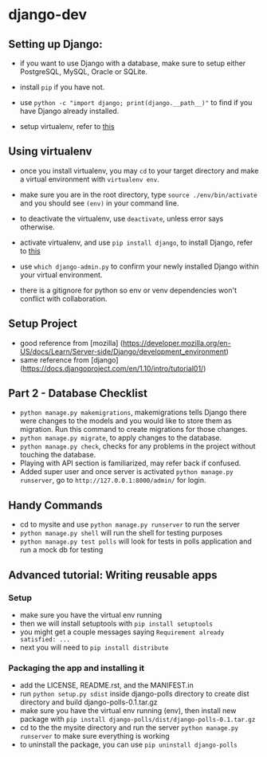 # django-dev

## Setting up Django:
- if you want to use Django with a database, make sure to setup either PostgreSQL, MySQL, Oracle or SQLite.
- install `pip` if you have not.
- use `python -c "import django; print(django.__path__)"` to find if you have Django already installed.

- setup virtualenv, refer to [this](https://virtualenv.pypa.io/en/stable/installation/)

## Using virtualenv
- once you install virtualenv, you may `cd` to your target directory and make a virtual environment with `virtualenv env`.
- make sure you are in the root directory, type `source ./env/bin/activate` and you should see `(env)` in your command line.
- to deactivate the virtualenv, use `deactivate`, unless error says otherwise.

- activate virtualenv, and use `pip install django`, to install Django, refer to [this](https://docs.djangoproject.com/en/1.10/topics/install/#installing-official-release)
- use `which django-admin.py` to confirm your newly installed Django within your virtual environment.

- there is a gitignore for python so env or venv dependencies won't conflict with collaboration.

## Setup Project
- good reference from [mozilla] (https://developer.mozilla.org/en-US/docs/Learn/Server-side/Django/development_environment)
- same reference from [django] (https://docs.djangoproject.com/en/1.10/intro/tutorial01/)

## Part 2 - Database Checklist
- `python manage.py makemigrations`, makemigrations tells Django there were changes to the models and you would like to store them as migration. Run this command to create migrations for those changes.
- `python manage.py migrate`, to apply changes to the database.
- `python manage.py check`, checks for any problems in the project without touching the database.
- Playing with API section is familiarized, may refer back if confused.
- Added super user and once server is activated `python manage.py runserver`, go to `http://127.0.0.1:8000/admin/` for login.

## Handy Commands
- cd to mysite and use `python manage.py runserver` to run the server
- `python manage.py shell` will run the shell for testing purposes
- `python manage.py test polls` will look for tests in polls application and run a mock db for testing

## Advanced tutorial: Writing reusable apps
### Setup
- make sure you have the virtual env running
- then we will install setuptools with `pip install setuptools`
- you might get a couple messages saying `Requirement already satisfied: ...`
- next you will need to `pip install distribute`

### Packaging the app and installing it
- add the LICENSE, README.rst, and the MANIFEST.in
- run `python setup.py sdist` inside django-polls directory to create dist directory and build django-polls-0.1.tar.gz
- make sure you have the virtual env running (env), then install new package with `pip install django-polls/dist/django-polls-0.1.tar.gz`
- cd to the the mysite directory and run the server `python manage.py runserver` to make sure everything is working
- to uninstall the package, you can use `pip uninstall django-polls`
